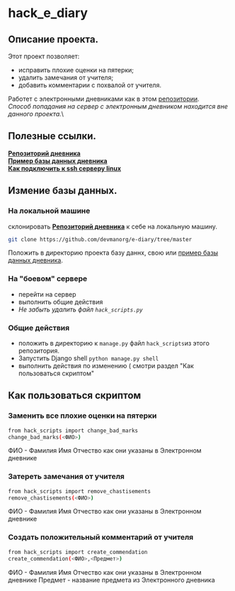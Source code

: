 # hack_e_diary

## Описание проекта.

Этот проект позволяет:
- исправить плохие оценки на пятерки;
- удалить замечания от учителя;
- добавить комментарии с похвалой от учителя.

Работет с электронными дневниками как в этом [репозитории](https://github.com/devmanorg/e-diary/tree/master).\
*Способ попадания на сервер с электронным дневником находится вне данного проекта.*\

## Полезные ссылки.
[**Репозиторий дневника**](https://github.com/devmanorg/e-diary/tree/master)    
[**Пример базы данных дневника**](https://dvmn.org/filer/canonical/1562234129/166/)   
[**Как подключить к ssh серверу linux**](https://1cloud.ru/help/linux/podkljuchenie-ssh-linux)   

## Измение базы данных. 

### На локальной машине 
склонировать [**Репозиторий дневника**](https://github.com/devmanorg/e-diary/tree/master) к себе на локальную машину.
```Bash
git clone https://github.com/devmanorg/e-diary/tree/master
```
Положить в директорию проекта базу даннх, свою или [пример базы данных дневника](https://dvmn.org/filer/canonical/1562234129/166/).   

### На "боевом" сервере
- перейти на сервер 
- выполнить общие действия 
- *Не забыть удалить файл `hack_scripts.py`*
### Общие действия 
- положить в директорию к `manage.py` файл `hack_scripts`из этого репозитория.
- Запустить Django shell `python manage.py shell`
- выполнить действия по изменению ( смотри раздел "Как пользоваться скриптом"
## Как пользоваться скриптом 
### Заменить все плохие оценки на пятерки 
```Bash
from hack_scripts import change_bad_marks
change_bad_marks(<ФИО>)
```
ФИО - Фамилия Имя Отчество как они указаны в Электронном дневнике
### Затереть замечания от учителя 
```Bash
from hack_scripts import remove_chastisements
remove_chastisements(<ФИО>)
```
ФИО - Фамилия Имя Отчество как они указаны в Электронном дневнике
### Создать положительный комментарий от учителя 
```Bash
from hack_scripts import create_commendation
create_commendation(<ФИО>,<Предмет>)
```
ФИО - Фамилия Имя Отчество как они указаны в Электронном дневнике
Предмет - название предмета из Электронного дневника
